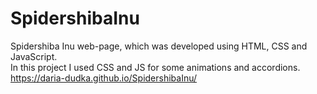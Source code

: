 # SpidershibaInu
Spidershiba Inu web-page, which was developed using HTML, CSS and JavaScript.<br>
In this project I used CSS and JS for some animations and accordions.<br>
https://daria-dudka.github.io/SpidershibaInu/
